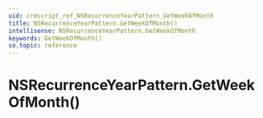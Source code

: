 ```yaml
---
uid: crmscript_ref_NSRecurrenceYearPattern_GetWeekOfMonth
title: NSRecurrenceYearPattern.GetWeekOfMonth()
intellisense: NSRecurrenceYearPattern.GetWeekOfMonth
keywords: GetWeekOfMonth()
so.topic: reference
---
```


# NSRecurrenceYearPattern.GetWeekOfMonth()


